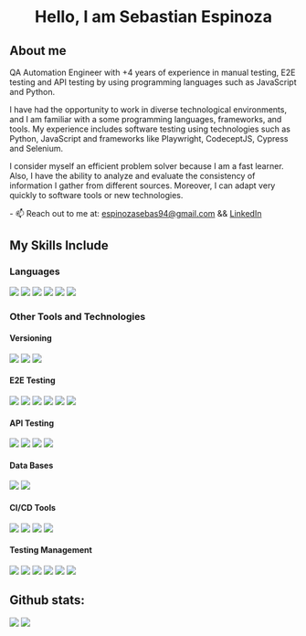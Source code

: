 <h1 align="center"><b>Hello, I am Sebastian Espinoza </b></h1>

<h2>About me</h2>
<span>
  QA Automation Engineer with +4 years of experience in manual testing, E2E testing and API testing by using programming languages such as JavaScript and Python.
</span>
</p>
<span>
  I have had the opportunity to work in diverse technological environments, and I am familiar with a some programming languages, frameworks, and tools. My experience includes software testing using technologies such as Python, JavaScript and frameworks like Playwright, CodeceptJS, Cypress and Selenium.
</span>
</p>
<span>
  I consider myself an efficient problem solver because I am a fast learner. Also, I have the ability to analyze and evaluate the consistency of information I gather from different sources. Moreover, I can adapt very quickly to software tools or new technologies. 
</span>
</p>
<span>
- 📫 Reach out to me at: <a href="mailto:espinozasebas94@gmail.com">espinozasebas94@gmail.com</a> && <a href="https://www.linkedin.com/in/esteban-sebastian-espinoza">LinkedIn</a>
</span>

## My Skills Include

<h3> Languages </h3>
<span> 
  <img src="https://img.shields.io/badge/JavaScript-F7DF1E?style=for-the-badge&logo=javascript&logoColor=black">
  <img src="https://img.shields.io/badge/python-3670A0?style=for-the-badge&logo=python&logoColor=ffdd54">
  <img src="https://img.shields.io/badge/gnubash-4EAA25?style=for-the-badge&logo=gnubash&logoColor=white">
  <img src="https://img.shields.io/badge/yaml-CB171E?style=for-the-badge&logo=yaml&logoColor=white">
  <img src="https://img.shields.io/badge/html5-E34F26?style=for-the-badge&logo=html5&logoColor=white">
  <img src="https://img.shields.io/badge/CSS3-1572B6?style=for-the-badge&logo=css3&logoColor=white">
</span>


<h3> Other Tools and Technologies </h3>
<h4> Versioning </h4>
<span>
  <img src="https://img.shields.io/badge/Git-F05032?style=for-the-badge&logo=git&logoColor=white">
  <img src="https://img.shields.io/badge/GitHub-181717?style=for-the-badge&logo=github&logoColor=white">
  <img src="https://img.shields.io/badge/GitLab-FC6D26?style=for-the-badge&logo=gitlab&logoColor=white">
</span>
<h4> E2E Testing </h4>
<span>
  <img src="https://img.shields.io/badge/cucumber-23D96C?style=for-the-badge&logo=cucumber&logoColor=white">
  <img src="https://img.shields.io/badge/codeceptjs-F6E05E?style=for-the-badge&logo=codeceptjs&logoColor=black">
  <img src="https://img.shields.io/badge/pytest-0A9EDC?style=for-the-badge&logo=pytest&logoColor=white">
  <img src="https://img.shields.io/badge/cypress-69D3A7?style=for-the-badge&logo=cypress&logoColor=white">
  <img src="https://img.shields.io/badge/testcafe-36B6E5?style=for-the-badge&logo=testcafe&logoColor=white">
  <img src="https://img.shields.io/badge/selenium-00b400?style=for-the-badge&logo=selenium&logoColor=white">
  </span>
<h4> API Testing </h4>
<span>
  <img src="https://img.shields.io/badge/POSTMAN-FF6C37?style=for-the-badge&logo=POSTMAN&logoColor=white">
  <img src="https://img.shields.io/badge/insomnia-4000BF?style=for-the-badge&logo=insomnia&logoColor=white">
  <img src="https://img.shields.io/badge/k6-7D64FF?style=for-the-badge&logo=k6&logoColor=white">
  <img src="https://img.shields.io/badge/graphql-E10098?style=for-the-badge&logo=graphql&logoColor=white">
</span>
<h4> Data Bases </h4>
<span>
  <img src="https://img.shields.io/badge/mongodb-47A248?style=for-the-badge&logo=mongodb&logoColor=white">
  <img src="https://img.shields.io/badge/postgresql-4169E1?style=for-the-badge&logo=postgresql&logoColor=white">
</span>
<h4> CI/CD Tools </h4>
<span>
  <img src="https://img.shields.io/badge/saucelabs-3DDC91?style=for-the-badge&logo=saucelabs&logoColor=white">
  <img src="https://img.shields.io/badge/GitHub_Actions-2088FF?style=for-the-badge&logo=github-actions&logoColor=white">
  <img src="https://img.shields.io/badge/jenkins-D24939?style=for-the-badge&logo=jenkins&logoColor=black">
  <img src="https://img.shields.io/badge/circleci-343434?style=for-the-badge&logo=circleci&logoColor=white">
  </span>
<h4> Testing Management </h4>
<span>
  <img src="https://img.shields.io/badge/testrail-65C179?style=for-the-badge&logo=testrail&logoColor=white">
  <img src="https://img.shields.io/badge/Notion-%23000000.svg?style=for-the-badge&logo=notion&logoColor=white">
  <img src="https://img.shields.io/badge/jira-%230A0FFF.svg?style=for-the-badge&logo=jira&logoColor=white">
  <img src="https://img.shields.io/badge/trello-0052CC?style=for-the-badge&logo=trello&logoColor=white">
  <img src="https://img.shields.io/badge/confluence-172B4D?style=for-the-badge&logo=confluence&logoColor=white">
  <img src="https://img.shields.io/badge/clickup-7B68EE?style=for-the-badge&logo=clickup&logoColor=white">
</span>

<h2>Github stats:</h2> 

[![](https://github-readme-stats.vercel.app/api?username=valentinawerle&show_icons=true&theme=tokyonight&hide_border=true&locale=en)](https://github.com/valentinawerle)
[![](https://github-readme-streak-stats.herokuapp.com/?user=valentinawerle&theme=material-palenight)](https://github.com/valentinawerle)
</div>

